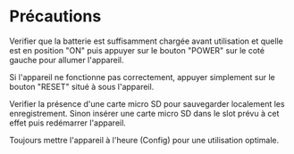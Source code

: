 # Précautions

<procedure>
<step>
    <p>Verifier que la batterie est suffisamment chargée avant utilisation et quelle est en position "ON" puis appuyer sur le bouton "POWER" sur le coté gauche pour allumer l'appareil. </p>
</step>
<step>
    <p>Si l'appareil ne fonctionne pas correctement, appuyer simplement sur le bouton "RESET" situé à sous l'appareil. </p>
</step>
<step>
    <p>Verifier la présence d'une carte micro SD pour sauvegarder localement les enregistrement. Sinon insérer une carte micro SD dans le slot prévu à cet effet puis redémarrer l'appareil. </p>
</step>

</procedure>
<warning>
    <p>Toujours mettre l'appareil à l'heure (Config) pour une utilisation optimale.</p>
</warning>
